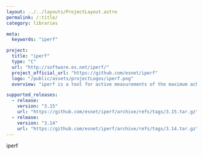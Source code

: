 ```yaml
---
layout: ../../layouts/ProjectLayout.astro
permalink: /:title/
category: libraries

meta:
  keywords: "iperf"

project:
  title: "iperf"
  type: "C"
  url: "http://software.es.net/iperf/"
  project_official_url: "https://github.com/esnet/iperf"
  logo: "/public/assets/projectLogos/iperf.png"
  overview: "iperf is a tool for active measurements of the maximum achievable bandwidth on IP networks. It supports tuning of various parameters related to timing, protocols, and buffers. For each test it reports the measured throughput / bitrate, loss, and other parameters."

supported_releases:
  - release:
    version: "3.15"
    url: "https://github.com/esnet/iperf/archive/refs/tags/3.15.tar.gz"
  - release:
    version: "3.14"
    url: "https://github.com/esnet/iperf/archive/refs/tags/3.14.tar.gz"
---
```


<p>iperf</p>
